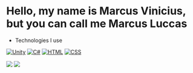 <h1>Hello, my name is Marcus Vinicius, but you can call me Marcus Luccas</h1>
<ul>
  <li>Technologies I use</li>
</ul>

[![Unity](https://img.shields.io/badge/Unity-100000?style=for-the-badge&logo=unity&logoColor=white)]()
[![C#](https://img.shields.io/badge/C%23-239120?style=for-the-badge&logo=c-sharp&logoColor=white)]()
[![HTML](https://img.shields.io/badge/HTML5-E34F26?style=for-the-badge&logo=html5&logoColor=white)]()
[![CSS](https://img.shields.io/badge/CSS3-1572B6?style=for-the-badge&logo=css3&logoColor=white)]()

<img align="center" style="display: inline-block;" src="https://github-readme-stats.vercel.app/api?username=marcusluccas&show_icons=true&theme=tokyonight">
<img align="center" style="display: inline-block;" src="https://github-readme-stats.vercel.app/api/top-langs/?username=marcusluccas&layout=normal&langs_count=5&theme=tokyonight&custom_title="vinix_dev">
